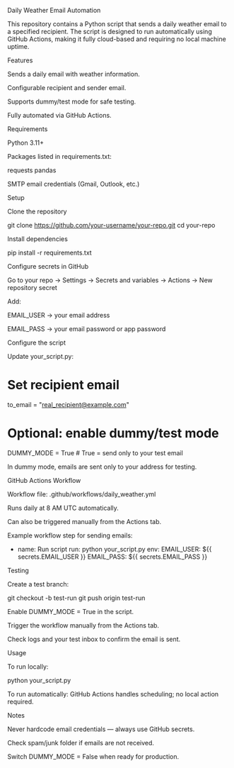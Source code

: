 Daily Weather Email Automation

This repository contains a Python script that sends a daily weather email to a specified recipient. The script is designed to run automatically using GitHub Actions, making it fully cloud-based and requiring no local machine uptime.

Features

Sends a daily email with weather information.

Configurable recipient and sender email.

Supports dummy/test mode for safe testing.

Fully automated via GitHub Actions.

Requirements

Python 3.11+

Packages listed in requirements.txt:

requests
pandas


SMTP email credentials (Gmail, Outlook, etc.)

Setup

Clone the repository

git clone https://github.com/your-username/your-repo.git
cd your-repo


Install dependencies

pip install -r requirements.txt


Configure secrets in GitHub

Go to your repo → Settings → Secrets and variables → Actions → New repository secret

Add:

EMAIL_USER → your email address

EMAIL_PASS → your email password or app password

Configure the script

Update your_script.py:

# Set recipient email
to_email = "real_recipient@example.com"

# Optional: enable dummy/test mode
DUMMY_MODE = True  # True = send only to your test email


In dummy mode, emails are sent only to your address for testing.

GitHub Actions Workflow

Workflow file: .github/workflows/daily_weather.yml

Runs daily at 8 AM UTC automatically.

Can also be triggered manually from the Actions tab.

Example workflow step for sending emails:

- name: Run script
  run: python your_script.py
  env:
    EMAIL_USER: ${{ secrets.EMAIL_USER }}
    EMAIL_PASS: ${{ secrets.EMAIL_PASS }}

Testing

Create a test branch:

git checkout -b test-run
git push origin test-run


Enable DUMMY_MODE = True in the script.

Trigger the workflow manually from the Actions tab.

Check logs and your test inbox to confirm the email is sent.

Usage

To run locally:

python your_script.py


To run automatically:
GitHub Actions handles scheduling; no local action required.

Notes

Never hardcode email credentials — always use GitHub secrets.

Check spam/junk folder if emails are not received.

Switch DUMMY_MODE = False when ready for production.
